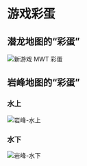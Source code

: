 # 游戏彩蛋

## 潜龙地图的“彩蛋”

![新游戏 MWT 彩蛋](https://docs.mwdocs.info/mw-egg-mwt.png)

## 岩峰地图的“彩蛋”

### 水上

![岩峰-水上](https://docs.mwdocs.info/aBlf3vEc.jpg)

### 水下

![岩峰-水下](https://docs.mwdocs.info/7WTYZL3R.png)
